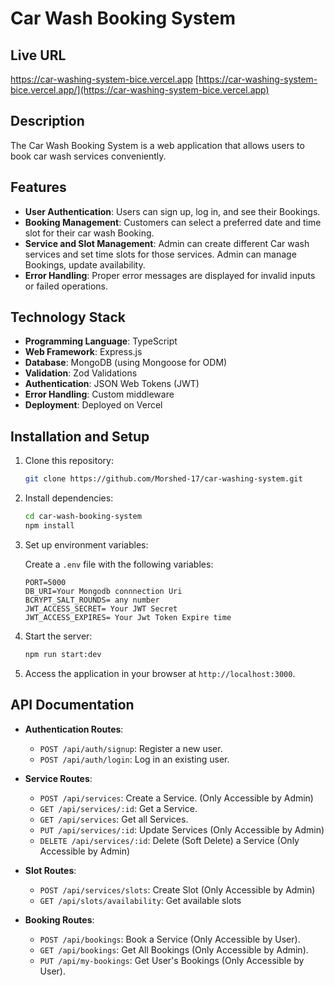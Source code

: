 

# Car Wash Booking System

## Live URL
https://car-washing-system-bice.vercel.app
[https://car-washing-system-bice.vercel.app/](https://car-washing-system-bice.vercel.app)

## Description

The Car Wash Booking System is a web application that allows users to book car wash services conveniently.

## Features

- **User Authentication**: Users can sign up, log in, and see their Bookings.
- **Booking Management**: Customers can select a preferred date and time slot for their car wash Booking.
- **Service and Slot Management**: Admin can create different Car wash services and set time slots for those services. Admin can manage Bookings, update availability.
- **Error Handling**: Proper error messages are displayed for invalid inputs or failed operations.

## Technology Stack

- **Programming Language**: TypeScript
- **Web Framework**: Express.js
- **Database**: MongoDB (using Mongoose for ODM)
- **Validation**: Zod Validations
- **Authentication**: JSON Web Tokens (JWT)
- **Error Handling**: Custom middleware
- **Deployment**: Deployed on Vercel


## Installation and Setup

1. Clone this repository:

   ```bash
   git clone https://github.com/Morshed-17/car-washing-system.git
   ```

2. Install dependencies:

   ```bash
   cd car-wash-booking-system
   npm install
   ```

3. Set up environment variables:

   Create a `.env` file with the following variables:

   ```
   PORT=5000
   DB_URI=Your Mongodb connnection Uri
   BCRYPT_SALT_ROUNDS= any number
   JWT_ACCESS_SECRET= Your JWT Secret
   JWT_ACCESS_EXPIRES= Your Jwt Token Expire time
   
   ```

4. Start the server:

   ```bash
   npm run start:dev
   ```

5. Access the application in your browser at `http://localhost:3000`.

## API Documentation

- **Authentication Routes**:
  - `POST /api/auth/signup`: Register a new user.
  - `POST /api/auth/login`: Log in an existing user.

- **Service Routes**:
   - `POST /api/services`: Create a Service. (Only Accessible by Admin)
   - `GET /api/services/:id`: Get a Service. 
   - `GET /api/services`: Get all Services. 
   - `PUT /api/services/:id`: Update Services (Only Accessible by Admin)
   - `DELETE /api/services/:id`: Delete (Soft Delete) a Service (Only Accessible by Admin)

- **Slot Routes**:
  - `POST /api/services/slots`: Create Slot (Only Accessible by Admin)
  - `GET /api/slots/availability`: Get available slots

- **Booking Routes**:
  - `POST /api/bookings`: Book a Service (Only Accessible by User).
  - `GET /api/bookings`:  Get All Bookings (Only Accessible by Admin).
  - `PUT /api/my-bookings`: Get User's Bookings (Only Accessible by User).

